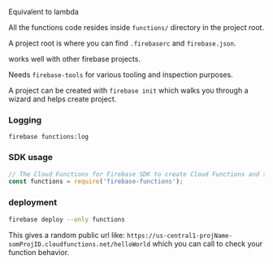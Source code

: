 
Equivalent to lambda

All the functions code resides inside `functions/` directory in the project root.

A project root is where you can find `.firebaserc` and `firebase.json`.

works well with other firebase projects.

Needs `firebase-tools` for various tooling and inspection purposes.

A project can be created with `firebase init` which walks you 
through a wizard and helps create project.



### Logging

`firebase functions:log`

### SDK usage

```js
// The Cloud Functions for Firebase SDK to create Cloud Functions and setup triggers.
const functions = require('firebase-functions');
```

### deployment

```sh
firebase deploy --only functions
```

This gives a random public url like: `https://us-central1-projName-somProjID.cloudfunctions.net/helloWorld` which you can call to check your function behavior.

